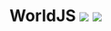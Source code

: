 # WorldJS [![](http://cf.way2muchnoise.eu/worldjs.svg)](https://minecraft.curseforge.com/projects/worldjs) [![](http://cf.way2muchnoise.eu/versions/worldjs.svg)](https://minecraft.curseforge.com/projects/worldjs)